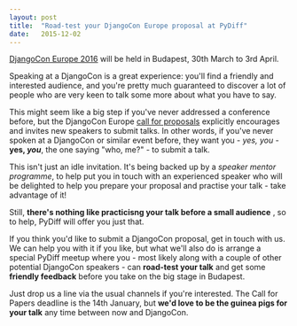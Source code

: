 ```yaml
---
layout: post
title:  "Road-test your DjangoCon Europe proposal at PyDiff"
date:   2015-12-02
---
```

[DjangoCon Europe 2016](http://2016.djangocon.eu) will be held in Budapest, 30th March to 3rd April.

Speaking at a DjangoCon is a great experience: you'll find a friendly and interested audience, and
you're pretty much guaranteed to discover a lot of people who are very keen to talk some more
about what you have to say.

This might seem like a big step if you've never addressed a conference before, but the DjangoCon
Europe [call for proposals](https://2016.djangocon.eu/cfp/) explicitly encourages and invites new
speakers to submit talks. In other words, if you've never spoken at a DjangoCon or similar event
before, they want you - *yes, you* - **yes, *you***, the one saying "who, me?" - to submit a talk.

This isn't just an idle invitation. It's being backed up by a *speaker mentor programme*, to help
put you in touch with an experienced speaker who will be delighted to help you prepare your
proposal and practise your talk - take advantage of it!

Still, **there's nothing like practicisng your talk before a small audience** , so to help, PyDiff
will offer you just that.

If you think you'd like to submit a DjangoCon proposal, get in touch with us. We can help you with
it if you like, but what we'll also do is arrange a special PyDiff meetup where you - most likely
along with a couple of other potential DjangoCon speakers - can **road-test your talk** and get
some **friendly feedback** before you take on the big stage in Budapest.

Just drop us a line via the usual channels if you're interested. The Call for Papers deadline is
the 14th January, but **we'd love to be the guinea pigs for your talk** any time between now and
DjangoCon.
